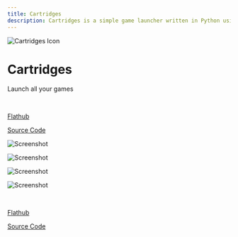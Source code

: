 ```yaml
---
title: Cartridges
description: Cartridges is a simple game launcher written in Python using GTK4 and Libadwaita.
---
```


![Cartridges Icon](https://raw.githubusercontent.com/kra-mo/cartridges/main/data/icons/hicolor/scalable/apps/hu.kramo.Cartridges.svg)

# Cartridges

Launch all your games

<br>

[Flathub](https://flathub.org/apps/hu.kramo.Cartridges)

[Source Code](https://github.com/kra-mo/cartridges)

![Screenshot](https://raw.githubusercontent.com/kra-mo/cartridges/main/data/screenshots/1.png)

![Screenshot](https://raw.githubusercontent.com/kra-mo/cartridges/main/data/screenshots/2.png)

![Screenshot](https://raw.githubusercontent.com/kra-mo/cartridges/main/data/screenshots/3.png)

![Screenshot](https://raw.githubusercontent.com/kra-mo/cartridges/main/data/screenshots/4.png)

<br>

[Flathub](https://flathub.org/apps/hu.kramo.Cartridges)

[Source Code](https://github.com/kra-mo/cartridges)
